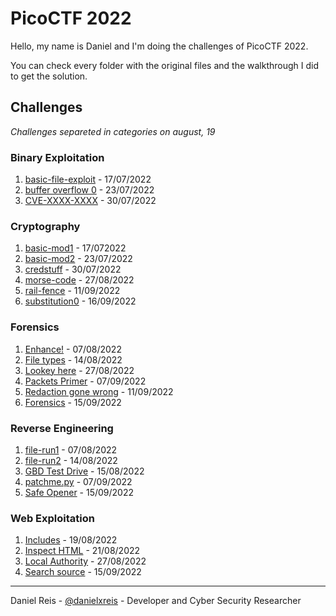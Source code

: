 # PicoCTF 2022

Hello, my name is Daniel and I'm doing the challenges of PicoCTF 2022.

You can check every folder with the original files and the walkthrough I did to get the solution.

## Challenges

*Challenges separeted in categories on august, 19*

### Binary Exploitation
1. [basic-file-exploit](Binary%20Exploitation/basic-file-exploit/) - 17/07/2022
2. [buffer overflow 0](Binary%20Exploitation/buffer%20overflow%200/) - 23/07/2022
3. [CVE-XXXX-XXXX](Binary%20Exploitation/CVE-XXXX-XXXX/) - 30/07/2022

### Cryptography
1. [basic-mod1](Cryptography/basic-mod1/) - 17/072022
2. [basic-mod2](Cryptography/basic-mod2/) - 23/07/2022
3. [credstuff](Cryptography/credstuff/) - 30/07/2022
4. [morse-code](Cryptography/morse-code) - 27/08/2022
5. [rail-fence](Cryptography/rail-fence/) - 11/09/2022
6. [substitution0](Cryptography/substitution0/) - 16/09/2022

### Forensics
1. [Enhance!](Forensics/Enhance/) - 07/08/2022
2. [File types](Forensics//File%20types/) - 14/08/2022
3. [Lookey here](Forensics/Lookey%20here) - 27/08/2022
4. [Packets Primer](Forensics/Packets%20Primer/) - 07/09/2022
5. [Redaction gone wrong](./Forensics/Redaction%20gone%20wrong/) - 11/09/2022
6. [Forensics](Forensics/Sleuthkit%20Intro/) - 15/09/2022

### Reverse Engineering
1. [file-run1](Reverse%20Engineering/file-run1/) - 07/08/2022
2. [file-run2](Reverse%20Engineering/file-run2/) - 14/08/2022
3. [GBD Test Drive](Reverse%20Engineering//GBD%20Test%20Drive/) - 15/08/2022
4. [patchme.py](Reverse%20Engineering/patchme.py/) - 07/09/2022
5. [Safe Opener](Reverse%20Engineering/Safe%20Opener/) - 15/09/2022

### Web Exploitation
1. [Includes](Web%20Exploitation/Includes/) - 19/08/2022
2. [Inspect HTML](Web%20Exploitation/Inspect%20HTML/) - 21/08/2022
3. [Local Authority](Web%20Exploitation/Local%20Authority/) - 27/08/2022
4. [Search source](Web%20Exploitation/Search%20source/) - 15/09/2022

---
Daniel Reis - [@danielxreis](https://twitter.com/DanielXReis) - Developer and Cyber Security Researcher